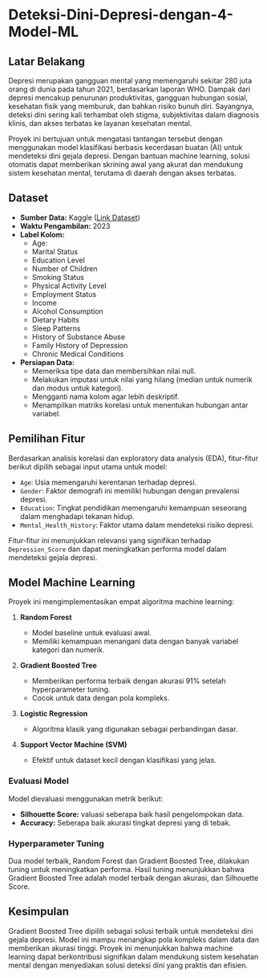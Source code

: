 # Deteksi-Dini-Depresi-dengan-4-Model-ML

## Latar Belakang
Depresi merupakan gangguan mental yang memengaruhi sekitar 280 juta orang di dunia pada tahun 2021, berdasarkan laporan WHO. Dampak dari depresi mencakup penurunan produktivitas, gangguan hubungan sosial, kesehatan fisik yang memburuk, dan bahkan risiko bunuh diri. Sayangnya, deteksi dini sering kali terhambat oleh stigma, subjektivitas dalam diagnosis klinis, dan akses terbatas ke layanan kesehatan mental.

Proyek ini bertujuan untuk mengatasi tantangan tersebut dengan menggunakan model klasifikasi berbasis kecerdasan buatan (AI) untuk mendeteksi dini gejala depresi. Dengan bantuan machine learning, solusi otomatis dapat memberikan skrining awal yang akurat dan mendukung sistem kesehatan mental, terutama di daerah dengan akses terbatas.

## Dataset
- **Sumber Data:** Kaggle ([Link Dataset](https://www.kaggle.com/datasets/anthonytherrien/depression-dataset))
- **Waktu Pengambilan:** 2023
- **Label Kolom:**
  - Age: 
  - Marital Status
  - Education Level
  - Number of Children
  - Smoking Status
  - Physical Activity Level
  - Employment Status
  - Income
  - Alcohol Consumption
  - Dietary Habits
  - Sleep Patterns
  - History of Substance Abuse
  - Family History of Depression
  - Chronic Medical Conditions
- **Persiapan Data:**
  - Memeriksa tipe data dan membersihkan nilai null.
  - Melakukan imputasi untuk nilai yang hilang (median untuk numerik dan modus untuk kategori).
  - Mengganti nama kolom agar lebih deskriptif.
  - Menampilkan matriks korelasi untuk menentukan hubungan antar variabel.

## Pemilihan Fitur
Berdasarkan analisis korelasi dan exploratory data analysis (EDA), fitur-fitur berikut dipilih sebagai input utama untuk model:
- `Age`: Usia memengaruhi kerentanan terhadap depresi.
- `Gender`: Faktor demografi ini memiliki hubungan dengan prevalensi depresi.
- `Education`: Tingkat pendidikan memengaruhi kemampuan seseorang dalam menghadapi tekanan hidup.
- `Mental_Health_History`: Faktor utama dalam mendeteksi risiko depresi.

Fitur-fitur ini menunjukkan relevansi yang signifikan terhadap `Depression_Score` dan dapat meningkatkan performa model dalam mendeteksi gejala depresi.

## Model Machine Learning
Proyek ini mengimplementasikan empat algoritma machine learning:
1. **Random Forest**
   - Model baseline untuk evaluasi awal.
   - Memiliki kemampuan menangani data dengan banyak variabel kategori dan numerik.

2. **Gradient Boosted Tree**
   - Memberikan performa terbaik dengan akurasi 91% setelah hyperparameter tuning.
   - Cocok untuk data dengan pola kompleks.

3. **Logistic Regression**
   - Algoritma klasik yang digunakan sebagai perbandingan dasar.

4. **Support Vector Machine (SVM)**
   - Efektif untuk dataset kecil dengan klasifikasi yang jelas.

### Evaluasi Model
Model dievaluasi menggunakan metrik berikut:
- **Silhouette Score:** valuasi seberapa baik hasil pengelompokan data.
- **Accuracy:** Seberapa baik akurasi tingkat depresi yang di tebak.

### Hyperparameter Tuning
Dua model terbaik, Random Forest dan Gradient Boosted Tree, dilakukan tuning untuk meningkatkan performa. Hasil tuning menunjukkan bahwa Gradient Boosted Tree adalah model terbaik dengan akurasi, dan Silhouette Score.

## Kesimpulan
Gradient Boosted Tree dipilih sebagai solusi terbaik untuk mendeteksi dini gejala depresi. Model ini mampu menangkap pola kompleks dalam data dan memberikan akurasi tinggi. Proyek ini menunjukkan bahwa machine learning dapat berkontribusi signifikan dalam mendukung sistem kesehatan mental dengan menyediakan solusi deteksi dini yang praktis dan efisien.

